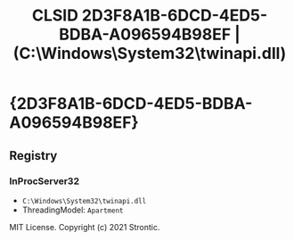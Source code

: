 ﻿---
title: "CLSID 2D3F8A1B-6DCD-4ED5-BDBA-A096594B98EF | (C:\\Windows\\System32\\twinapi.dll)"
excerpt: What is COM-Object CLSID 2D3F8A1B-6DCD-4ED5-BDBA-A096594B98EF?
---

# {2D3F8A1B-6DCD-4ED5-BDBA-A096594B98EF}


## Registry


### InProcServer32

* `C:\Windows\System32\twinapi.dll`
* ThreadingModel: `Apartment`

MIT License. Copyright (c) 2021 Strontic.



